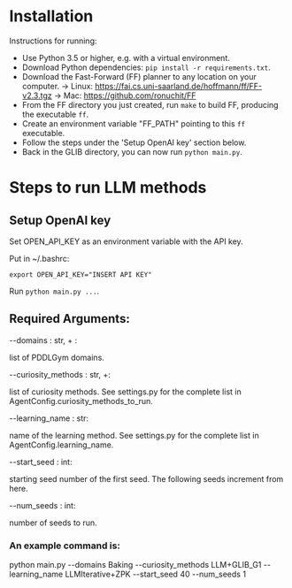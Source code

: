 # Installation
Instructions for running:
* Use Python 3.5 or higher, e.g. with a virtual environment.
* Download Python dependencies: `pip install -r requirements.txt`.
* Download the Fast-Forward (FF) planner to any location on your computer.
-> Linux: https://fai.cs.uni-saarland.de/hoffmann/ff/FF-v2.3.tgz
-> Mac: https://github.com/ronuchit/FF
* From the FF directory you just created, run `make` to build FF, producing the executable `ff`.
* Create an environment variable "FF_PATH" pointing to this `ff` executable.
* Follow the steps under the 'Setup OpenAI key' section below.
* Back in the GLIB directory, you can now run `python main.py`.
# Steps to run LLM methods

## Setup OpenAI key

Set OPEN_API_KEY as an environment variable with the API key.

Put in ~/.bashrc:

```
export OPEN_API_KEY="INSERT API KEY"
```

Run `python main.py ...`.

## Required Arguments:

--domains : str, + :

list of PDDLGym domains.

--curiosity_methods : str, +:

list of curiosity methods. See settings.py for the complete list in AgentConfig.curiosity_methods_to_run.

--learning_name : str:

name of the learning method. See settings.py for the complete list in AgentConfig.learning_name. 

--start_seed : int:

starting seed number of the first seed. The following seeds increment from here.

--num_seeds : int:

number of seeds to run.


### An example command is:

python main.py --domains Baking  --curiosity_methods LLM+GLIB_G1  --learning_name LLMIterative+ZPK  --start_seed 40 --num_seeds 1
